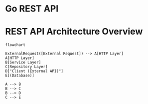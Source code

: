 # Go REST API

# REST API Architecture Overview

```mermaid
flowchart

ExternalRequest([External Request]) --> A[HTTP Layer]
A[HTTP Layer]
B[Service Layer]
C[Repository Layer]
D["Client (External API)"]
E[(Database)]

A --> B
B --> C
B --> D
C --> E
```

